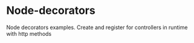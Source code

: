 # Node-decorators
Node decorators examples. Create and register for controllers in runtime with http methods
